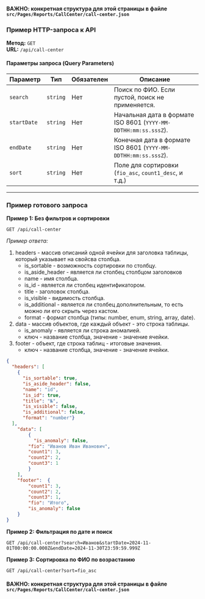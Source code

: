 #### ВАЖНО: конкретная структура для этой страницы в файле `src/Pages/Reports/CallCenter/call-center.json` ####

### Пример HTTP-запроса к API
**Метод:** `GET`  
**URL:** `/api/call-center`

#### Параметры запроса (Query Parameters)
| Параметр | Тип         | Обязателен | Описание                                                                                                                   |
|--------|-------------|------------|----------------------------------------------------------------------------------------------------------------------------|
| `search` | `string`    | Нет        | Поиск по ФИО. Если пустой, поиск не применяется.                                                                           |
| `startDate` | `string`    | Нет        | Начальная дата в формате ISO 8601 (`YYYY-MM-DDTHH:mm:ss.sssZ`).                                                            |
| `endDate` | `string`    | Нет        | Конечная дата в формате ISO 8601 (`YYYY-MM-DDTHH:mm:ss.sssZ`).                                                             |
| `sort` | `string`    | Нет        | Поле для сортировки (`fio_asc`, `count1_desc`, и т.д.) |

---

### Пример готового запроса

**Пример 1: Без фильтров и сортировки**
```http
GET /api/call-center
```
*Пример ответа:*
1. headers - массив описаний одной ячейки для заголовка таблицы, который указывает на свойсва столбца.
   * is_sortable - возможность сортировки по столбцу.
   * is_aside_header - является ли столбец столбцом заголовков
   * name - имя столбца.
   * is_id - является ли столбец идентификатором.
   * title - заголовок столбца.
   * is_visible - видимость столбца.
   * is_additional - является ли столбец дополнительным, то есть можно ли его скрыть через кастом.
   * format - формат столбца (типы: number, enum, string, array, date).
2. data - массив объектов, где каждый объект - это строка таблицы.
    * is_anomaly - является ли строка аномалией.
    * ключ - название столбца, значение - значение ячейки.
3. footer - объект, где строка таблиц - итоговые значения.
    * ключ - название столбца, значение - значение ячейки.

```json
{
  "headers": [
    {
      "is_sortable": true,
      "is_aside_header": false,
      "name": "id",
      "is_id": true,
      "title": "№",
      "is_visible": false,
      "is_additional": false, 
      "format": "number"}
  ],
    "data": [
        {
          "is_anomaly": false,
        "fio": "Иванов Иван Иванович",
        "count1": 3,
        "count2": 2,
        "count3": 1
        }
    ],
    "footer":  {
        "count1": 3,
        "count2": 2,
        "count3": 1,
        "fio": "Итого",
        "is_anomaly": false
    }
}

```
**Пример 2: Фильтрация по дате и поиск**
```http
GET /api/call-center?search=Иванов&startDate=2024-11-01T00:00:00.000Z&endDate=2024-11-30T23:59:59.999Z
```
**Пример 3: Сортировка по ФИО по возрастанию**
```http
GET /api/call-center?sort=fio_asc
```
#### ВАЖНО: конкретная структура для этой страницы в файле `src/Pages/Reports/CallCenter/call-center.json` ####
